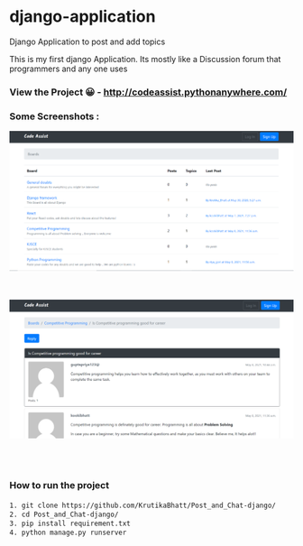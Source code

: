 # django-application
Django Application to post and add topics

This is my first django Application. Its mostly like a Discussion forum that programmers and any one uses 

### View the Project	😀 - http://codeassist.pythonanywhere.com/

### Some Screenshots :
![Homepage](https://github.com/KrutikaBhatt/Code-Assist/blob/master/images/Code1.PNG)

<br><br>
![Homepage2](https://github.com/KrutikaBhatt/Code-Assist/blob/master/images/code2.PNG)

<br><br>
### How to run the project
```
1. git clone https://github.com/KrutikaBhatt/Post_and_Chat-django/
2. cd Post_and_Chat-django/
3. pip install requirement.txt
4. python manage.py runserver
```
